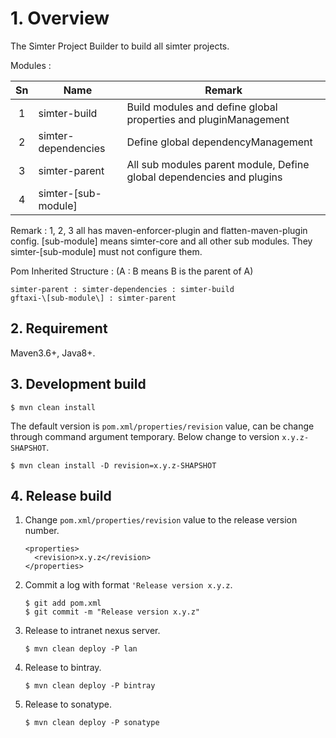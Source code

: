 # 1. Overview

The Simter Project Builder to build all simter projects.

Modules :

Sn | Name | Remark
:---:|---|---
 1 | simter-build          | Build modules and define global properties and pluginManagement
 2 | simter-dependencies   | Define global dependencyManagement
 3 | simter-parent         | All sub modules parent module, Define global dependencies and plugins
 4 | simter-\[sub-module\] |

Remark : 1, 2, 3 all has maven-enforcer-plugin and flatten-maven-plugin config. \[sub-module\] means simter-core and all other sub modules. They simter-\[sub-module\] must not configure them.

Pom Inherited Structure : (A : B means B is the parent of A)

```
simter-parent : simter-dependencies : simter-build
gftaxi-\[sub-module\] : simter-parent
```

## 2. Requirement

Maven3.6+, Java8+.

## 3. Development build

```shell
$ mvn clean install
```

The default version is `pom.xml/properties/revision` value, can be change through command argument temporary. Below change to version `x.y.z-SHAPSHOT`.

```shell
$ mvn clean install -D revision=x.y.z-SHAPSHOT
```

## 4. Release build

1. Change `pom.xml/properties/revision` value to the release version number.
    ```
    <properties>
      <revision>x.y.z</revision>
    </properties>
    ```
2. Commit a log with format `'Release version x.y.z`.
    ```shell
    $ git add pom.xml
    $ git commit -m "Release version x.y.z"
    ```
3. Release to intranet nexus server.
    ```shell
    $ mvn clean deploy -P lan
    ```
4. Release to bintray.
    ```shell
    $ mvn clean deploy -P bintray
    ```
5. Release to sonatype.
    ```shell
    $ mvn clean deploy -P sonatype
    ```